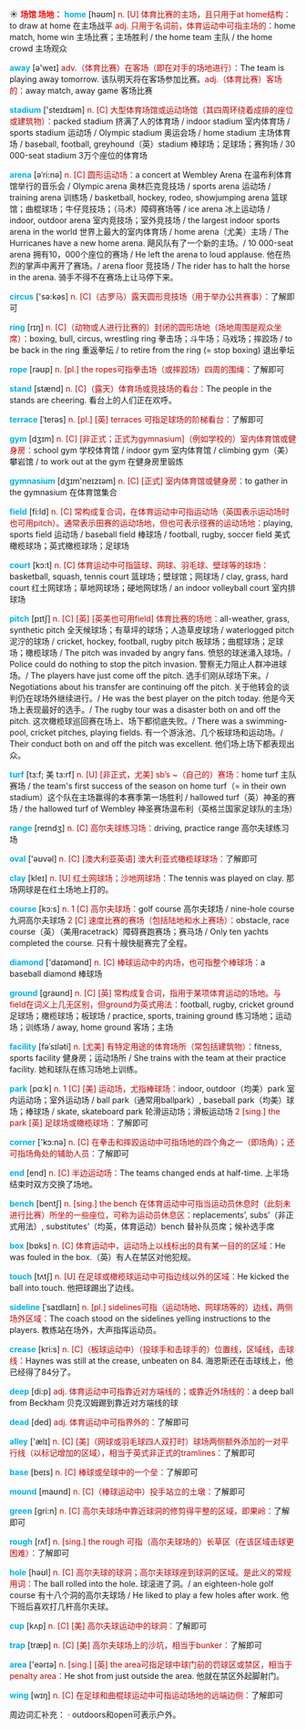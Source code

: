 ☀ <font color="red">**场馆 场地：**</font>
<font color="sky blue">**home**</font> [həʊm] 
<font color="#c00000">n. [U] 体育比赛的主场，且只用于at home结构：</font>to draw at home 在主场战平 <font color="#c00000">adj. 只用于名词前，体育运动中可指主场的：</font>home match, home win 主场比赛；主场胜利 / the home team 主队 / the home crowd 主场观众

<font color="sky blue">**away**</font> [ə'weɪ] 
<font color="#c00000">adv.（体育比赛）在客场（即在对手的场地进行）：</font>The team is playing away tomorrow. 该队明天将在客场参加比赛。<font color="#c00000">adj.（体育比赛）客场的：</font>away match, away game 客场比赛

<font color="sky blue">**stadium**</font> ['steɪdɪəm] 
<font color="#c00000">n. [C] 大型体育场馆或运动场馆（其四周环绕着成排的座位或建筑物）：</font>packed stadium 挤满了人的体育场 / indoor stadium 室内体育场 / sports stadium 运动场 / Olympic stadium 奥运会场 / home stadium 主场体育场 / baseball, football, greyhound（英）stadium 棒球场；足球场；赛狗场 / 30 000-seat stadium 3万个座位的体育场
           
<font color="sky blue">**arena**</font> [əˈri:nə]
<font color="#c00000">n. [C] 圆形运动场：</font>a concert at Wembley Arena 在温布利体育馆举行的音乐会 / Olympic arena 奥林匹克竞技场 / sports arena 运动场 / training arena 训练场 / basketball, hockey, rodeo, showjumping arena 篮球馆；曲棍球场；牛仔竞技场；（马术）障碍赛场等 / ice arena 冰上运动场 / indoor, outdoor arena 室内竞技场；室外竞技场 / the largest indoor sports arena in the world 世界上最大的室内体育场 / home arena（尤美）主场 / The Hurricanes have a new home arena. 飓风队有了一个新的主场。/ 10 000-seat arena 拥有10，000个座位的赛场 / He left the arena to loud applause. 他在热烈的掌声中离开了赛场。/ arena floor 竞技场 / The rider has to halt the horse in the arena. 骑手不得不在赛场上让马停下来。

<font color="sky blue">**circus**</font> ['sə:kəs] 
<font color="#c00000">n. [C]（古罗马）露天圆形竞技场（用于举办公共赛事）：</font>了解即可

<font color="sky blue">**ring**</font> [rɪŋ] 
<font color="#c00000">n. [C]（动物或人进行比赛的）封闭的圆形场地（场地周围是观众坐席）：</font>boxing, bull, circus, wrestling ring 拳击场；斗牛场；马戏场；摔跤场 / to be back in the ring 重返拳坛 / to retire from the ring (= stop boxing) 退出拳坛

<font color="sky blue">**rope**</font> [rəʊp] 
<font color="#c00000">n. [pl.] the ropes可指拳击场（或摔跤场）四周的围绳：</font>了解即可

<font color="sky blue">**stand**</font> [stænd] 
<font color="#c00000">n. [C]（露天）体育场或竞技场的看台：</font>The people in the stands are cheering. 看台上的人们正在欢呼。
           
<font color="sky blue">**terrace**</font> [ˈterəs]
<font color="#c00000">n. [pl.] [英] terraces 可指足球场的阶梯看台：</font>了解即可

<font color="sky blue">**gym**</font> [dӡɪm] 
<font color="#c00000">n. [C] [非正式；正式为gymnasium]（例如学校的）室内体育馆或健身房：</font>school gym 学校体育馆 / indoor gym 室内体育馆 / climbing gym（美）攀岩馆 / to work out at the gym 在健身房里锻炼

<font color="sky blue">**gymnasium**</font> [dӡɪm'neɪzɪəm] 
<font color="#c00000">n. [C] [正式] 室内体育馆或健身房：</font>to gather in the gymnasium 在体育馆集合

<font color="sky blue">**field**</font> [fi:ld] 
<font color="#c00000">n. [C] 常构成复合词，在体育运动中可指运动场（英国表示运动场时也可用pitch）。通常表示田赛的运动场地，但也可表示径赛的运动场地：</font>playing, sports field 运动场 / baseball field 棒球场 / football, rugby, soccer field 美式橄榄球场；英式橄榄球场；足球场

<font color="sky blue">**court**</font> [kɔ:t] 
<font color="#c00000">n. [C] 体育运动中可指篮球、网球、羽毛球、壁球等的球场：</font>basketball, squash, tennis court 篮球场；壁球馆；网球场 / clay, grass, hard court 红土网球场；草地网球场；硬地网球场 / an indoor volleyball court 室内排球场
           
<font color="sky blue">**pitch**</font> [pɪtʃ]
<font color="#c00000">n. [C] [英] [英美也可用field] 体育比赛的场地：</font>all-weather, grass, synthetic pitch 全天候球场；有草坪的球场；人造草皮球场 / waterlogged pitch 泥泞的球场 / cricket, hockey, football, rugby pitch 板球场；曲棍球场；足球场；橄榄球场 / The pitch was invaded by angry fans. 愤怒的球迷涌入球场。/ Police could do nothing to stop the pitch invasion. 警察无力阻止人群冲进球场。/ The players have just come off the pitch. 选手们刚从球场下来。/ Negotiations about his transfer are continuing off the pitch. 关于他转会的谈判仍在球场外继续进行。/ He was the best player on the pitch today. 他是今天场上表现最好的选手。/ The rugby tour was a disaster both on and off the pitch. 这次橄榄球巡回赛在场上、场下都彻底失败。/ There was a swimming-pool, cricket pitches, playing fields. 有一个游泳池、几个板球场和运动场。/ Their conduct both on and off the pitch was excellent. 他们场上场下都表现出众。
           
<font color="sky blue">**turf**</font> [tɜ:f; 美 tɜ:rf]
<font color="#c00000">n. [U] [非正式，尤美] sb’s ~（自己的）赛场：</font>home turf 主队赛场 / the team's first success of the season on home turf（= in their own stadium）这个队在主场赢得的本赛季第一场胜利 / hallowed turf（英）神圣的赛场 / the hallowed turf of Wembley 神圣赛场温布利（英格兰国家足球队的主场）

<font color="sky blue">**range**</font> [reɪndӡ] 
<font color="#c00000">n. [C] 高尔夫球练习场：</font>driving, practice range 高尔夫球练习场

<font color="sky blue">**oval**</font> ['əʊvəl] 
<font color="#c00000">n. [C] [澳大利亚英语] 澳大利亚式橄榄球球场：</font>了解即可

<font color="sky blue">**clay**</font> [kleɪ] 
<font color="#c00000">n. [U] 红土网球场；沙地网球场：</font>The tennis was played on clay. 那场网球是在红土场地上打的。

<font color="sky blue">**course**</font> [kɔ:s] 
<font color="#c00000">n. 1 [C] 高尔夫球场：</font>golf course 高尔夫球场 / nine-hole course 九洞高尔夫球场 <font color="#c00000">2 [C] 速度比赛的赛场（包括陆地和水上赛场）：</font>obstacle, race course（英）（美用racetrack）障碍赛跑赛场；赛马场 / Only ten yachts completed the course. 只有十艘快艇赛完了全程。

<font color="sky blue">**diamond**</font> ['daɪəmənd] 
<font color="#c00000">n. [C] 棒球运动中的内场，也可指整个棒球场：</font>a baseball diamond 棒球场

<font color="sky blue">**ground**</font> [ɡraʊnd] 
<font color="#c00000">n. [C] [英] 常构成复合词，指用于某项体育运动的场地。与field在词义上几无区别，但ground为英式用法：</font>football, rugby, cricket ground 足球场；橄榄球场；板球场 / practice, sports, training ground 练习场地；运动场；训练场 / away, home ground 客场；主场 
           
<font color="sky blue">**facility**</font> [fəˈsɪləti]
<font color="#c00000">n. [尤美] 有特定用途的体育场所（常包括建筑物）：</font>fitness, sports facility 健身房；运动场所 / She trains with the team at their practice facility. 她和球队在练习场地上训练。

<font color="sky blue">**park**</font> [pɑːk] 
<font color="#c00000">n. 1 [C] [美] 运动场，尤指棒球场：</font>indoor, outdoor（均美）park 室内运动场；室外运动场 / ball park（通常用ballpark）, baseball park（均美）球场；棒球场 / skate, skateboard park 轮滑运动场；滑板运动场 <font color="#c00000">2 [sing.] the park [英] 足球场或橄榄球场：</font>了解即可

<font color="sky blue">**corner**</font> ['kɔ:nə] 
<font color="#c00000">n. [C] 在拳击和摔跤运动中可指场地的四个角之一（即场角）；还可指场角处的辅助人员：</font>了解即可

<font color="sky blue">**end**</font> [end] 
<font color="#c00000">n. [C] 半边运动场：</font>The teams changed ends at half-time. 上半场结束时双方交换了场地。

<font color="sky blue">**bench**</font> [bentʃ] 
<font color="#c00000">n. [sing.] the bench 在体育运动中可指当运动员休息时（此刻未进行比赛）所坐的一些座位，可称为运动员休息区：</font>replacements’, subs’（非正式用法）, substitutes’（均英，体育运动）bench 替补队员席；候补选手席

<font color="sky blue">**box**</font> [bɒks] 
<font color="#c00000">n. [C] 体育运动中，运动场上以线标出的具有某一目的的区域：</font>He was fouled in the box.（英）有人在禁区对他犯规。

<font color="sky blue">**touch**</font> [tʌtʃ] 
<font color="#c00000">n. [U] 在足球或橄榄球运动中可指边线以外的区域：</font>He kicked the ball into touch. 他把球踢出了边线。
           
<font color="sky blue">**sideline**</font> [ˈsaɪdlaɪn]
<font color="#c00000">n. [pl.] sidelines可指（运动场地、网球场等的）边线，两侧场外区域：</font>The coach stood on the sidelines yelling instructions to the players. 教练站在场外，大声指挥运动员。
           
<font color="sky blue">**crease**</font> [kri:s]
<font color="#c00000">n. [C]（板球运动中）（投球手和击球手的）位置线，区域线，击球线：</font>Haynes was still at the crease, unbeaten on 84. 海恩斯还在击球线上，他已经得了84分了。

<font color="sky blue">**deep**</font> [di:p] 
<font color="#c00000">adj. 体育运动中可指靠近对方端线的；或靠近外场线的：</font>a deep ball from Beckham 贝克汉姆踢到靠近对方端线的球

<font color="sky blue">**dead**</font> [ded] 
<font color="#c00000">adj. 体育运动中可指界外的：</font>了解即可 

<font color="sky blue">**alley**</font> ['ælɪ] 
<font color="#c00000">n. [C] [美]（网球或羽毛球四人双打时）球场两侧额外添加的一对平行线（以标记增加的区域），相当于英式非正式的tramlines：</font>了解即可

<font color="sky blue">**base**</font> [beɪs] 
<font color="#c00000">n. [C] 棒球或垒球中的一个垒：</font>了解即可
           
<font color="sky blue">**mound**</font> [maʊnd]
<font color="#c00000">n. [C]（棒球运动中）投手站立的土墩：</font>了解即可

<font color="sky blue">**green**</font> [ɡri:n] 
<font color="#c00000">n. [C] 高尔夫球场中靠近球洞的修剪得平整的区域，即果岭：</font>了解即可

<font color="sky blue">**rough**</font> [rʌf] 
<font color="#c00000">n. [sing.] the rough 可指（高尔夫球场的）长草区（在该区域击球更困难）：</font>了解即可

<font color="sky blue">**hole**</font> [həʊl] 
<font color="#c00000">n. [C] 高尔夫球的球洞；高尔夫球球座到球洞的区域。是此义的常规用词：</font>The ball rolled into the hole. 球滚进了洞。/ an eighteen-hole golf course 有十八个洞的高尔夫球场 / He liked to play a few holes after work. 他下班后喜欢打几杆高尔夫球。

<font color="sky blue">**cup**</font> [kʌp] 
<font color="#c00000">n. [C] [美] 高尔夫球运动中的球洞：</font>了解即可

<font color="sky blue">**trap**</font> [træp] 
<font color="#c00000">n. [C] [美] 高尔夫球场上的沙坑，相当于bunker：</font>了解即可

<font color="sky blue">**area**</font> ['eərɪə] 
<font color="#c00000">n. [sing.] [英] the area可指足球中球门前的罚球区或禁区，相当于penalty area：</font>He shot from just outside the area. 他就在禁区外起脚射门。

<font color="sky blue">**wing**</font> [wɪŋ] 
<font color="#c00000">n. [C] 在足球和曲棍球运动中可指运动场地的远端边侧：</font>了解即可

周边词汇补充：
· outdoors和open可表示户外。

